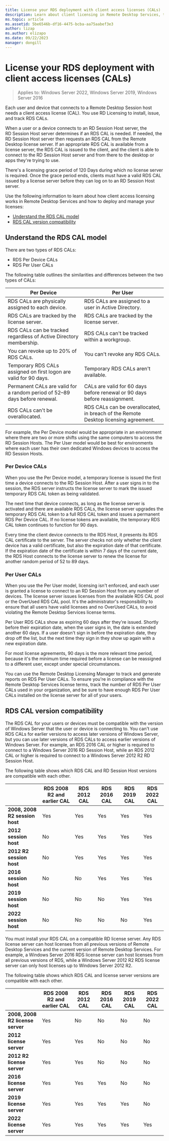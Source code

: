 ```yaml
---
title: License your RDS deployment with client access licenses (CALs)
description: Learn about client licensing in Remote Desktop Services, the RDS CAL model, and RDS CAL version compatibility.
ms.topic: article
ms.assetid: 5be6546b-df16-4475-bcba-aa75aabef3e3
author: lizap
ms.author: elizapo
ms.date: 09/22/2023
manager: dongill
---
```

# License your RDS deployment with client access licenses (CALs)

>Applies to: Windows Server 2022, Windows Server 2019, Windows Server 2016

Each user and device that connects to a Remote Desktop Session host needs a client access license (CAL). You use RD Licensing to install, issue, and track RDS CALs.

When a user or a device connects to an RD Session Host server, the RD Session Host server determines if an RDS CAL is needed. If needed, the RD Session Host server then requests an RDS CAL from the Remote Desktop license server. If an appropriate RDS CAL is available from a license server, the RDS CAL is issued to the client, and the client is able to connect to the RD Session Host server and from there to the desktop or apps they're trying to use.

There's a licensing grace period of 120 Days during which no license server is required. Once the grace period ends, clients must have a valid RDS CAL issued by a license server before they can log on to an RD Session Host server.

Use the following information to learn about how client access licensing works in Remote Desktop Services and how to deploy and manage your licenses:

  - [Understand the RDS CAL model](#understand-the-rds-cal-model)
  - [RDS CAL version compatibility](#rds-cal-version-compatibility)

## Understand the RDS CAL model

There are two types of RDS CALs:

- RDS Per Device CALs
- RDS Per User CALs

The following table outlines the similarities and differences between the two types of CALs:

| Per Device                                                     | Per User                                                                         |
|----------------------------------------------------------------|----------------------------------------------------------------------------------|
| RDS CALs are physically assigned to each device.                   | RDS CALs are assigned to a user in Active Directory.                                 |
| RDS CALs are tracked by the license server.                        | RDS CALs are tracked by the license server.                                          |
| RDS CALs can be tracked regardless of Active Directory membership. | RDS CALs can't be tracked within a workgroup.                                       |
| You can revoke up to 20% of RDS CALs.                              | You can't revoke any RDS CALs.                                                      |
| Temporary RDS CALs assigned on first logon are valid for 90 days. | Temporary RDS CALs aren't available.                                                |
| Permanent CALs are valid for a random period of 52–89 days before renewal. | CALs are valid for 60 days before renewal or 90 days before reassignment.  |
| RDS CALs can't be overallocated.                                  | RDS CALs can be overallocated, in breach of the Remote Desktop licensing agreement. |

For example, the Per Device model would be appropriate in an environment where there are two or more shifts using the same computers to access the RD Session Hosts. The Per User model would be best for environments where each user has their own dedicated Windows devices to access the RD Session Hosts.

### Per Device CALs

When you use the Per Device model, a temporary license is issued the first time a device connects to the RD Session Host. After a user signs in to the session, the RDS server instructs the license server to mark the issued temporary RDS CAL token as being validated.

The next time that device connects, as long as the license server is activated and there are available RDS CALs, the license server upgrades the temporary RDS CAL token to a full RDS CAL token and issues a permanent RDS Per Device CAL. If no license tokens are available, the temporary RDS CAL token continues to function for 90 days.

Every time the client device connects to the RDS Host, it presents its RDS CAL certificate to the server. The server checks not only whether the client device has a valid certificate, but also the expiration date of that certificate. If the expiration date of the certificate is within 7 days of the current date, the RDS Host connects to the license server to renew the license for another random period of 52 to 89 days.

### Per User CALs

When you use the Per User model, licensing isn't enforced, and each user is granted a license to connect to an RD Session Host from any number of devices. The license server issues licenses from the available RDS CAL pool or the OverUsed RDS CAL pool. It's the administrator's responsibility to ensure that all users have valid licenses and no OverUsed CALs, to avoid violating the Remote Desktop Services license terms.

Per User RDS CALs show as expiring 60 days after they're issued. Shortly before their expiration date, when the user signs in, the date is extended another 60 days. If a user doesn't sign in before the expiration date, they drop off the list, but the next time they sign in they show up again with a new expiration date.

For most license agreements, 90 days is the more relevant time period, because it's the minimum time required before a license can be reassigned to a different user, except under special circumstances.

You can use the Remote Desktop Licensing Manager to track and generate reports on RDS Per User CALs. To ensure you're in compliance with the Remote Desktop Services license terms, track the number of RDS Per User CALs used in your organization, and be sure to have enough RDS Per User CALs installed on the license server for all of your users.

## RDS CAL version compatibility

The RDS CAL for your users or devices must be compatible with the version of Windows Server that the user or device is connecting to. You can't use RDS CALs for earlier versions to access later versions of Windows Server, but you can use later versions of RDS CALs to access earlier versions of Windows Server. For example, an RDS 2016 CAL or higher is required to connect to a Windows Server 2016 RD Session Host, while an RDS 2012 CAL or higher is required to connect to a Windows Server 2012 R2 RD Session Host.

The following table shows which RDS CAL and RD Session Host versions are compatible with each other.

|                  | RDS 2008 R2 and earlier CAL | RDS 2012 CAL | RDS 2016 CAL | RDS 2019 CAL | RDS 2022 CAL |
|---------------------------------|--------|--------|--------|--------|--------|
| **2008, 2008 R2 session host** | Yes    | Yes    | Yes    | Yes     | Yes     |
| **2012 session host**         | No     | Yes    | Yes    | Yes    | Yes     |
| **2012 R2 session host**      | No     | Yes    | Yes    | Yes    | Yes     |
| **2016 session host**         | No     | No     | Yes    | Yes    | Yes     |
| **2019 session host**         | No     | No     | No     | Yes    | Yes     |
| **2022 session host**         | No     | No     | No     | No     | Yes     |

You must install your RDS CAL on a compatible RD license server. Any RDS license server can host licenses from all previous versions of Remote Desktop Services and the current version of Remote Desktop Services. For example, a Windows Server 2016 RDS license server can host licenses from all previous versions of RDS, while a Windows Server 2012 R2 RDS license server can only host licenses up to Windows Server 2012 R2.

The following table shows which RDS CAL and license server versions are compatible with each other.

|                  | RDS 2008 R2 and earlier CAL | RDS 2012 CAL | RDS 2016 CAL | RDS 2019 CAL | RDS 2022 CAL |
|---------------------------------|--------|--------|--------|--------|--------|
| **2008, 2008 R2 license server** | Yes    | No   | No   | No    | No    |
| **2012 license server**         | Yes     | Yes    | No   | No    | No    |
| **2012 R2 license server**      | Yes     | Yes    | No   | No    | No    |
| **2016 license server**         | Yes     | Yes    | Yes   | No    | No    |
| **2019 license server**         | Yes     | Yes    | Yes  | Yes   | No    |
| **2022 license server**         | Yes     | Yes    | Yes  | Yes   | Yes   |
